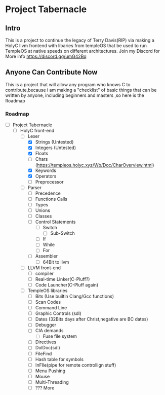 # Project Tabernacle
## Intro
This is a project to continue the legacy of Terry Davis(RIP) via  making a HolyC llvm frontend with libaries from templeOS that be used to run TempleOS at native speeds on different architectures. Join my Discord for More info
https://discord.gg/umG42Bq
##  Anyone Can Contribute Now
This is a project that will allow any program who knows C to contribute,because i am making a "checklist" of basic things that can be written by anyone, including beginners and masters  ,so here is the Roadmap
### Roadmap

 - [ ] Project Tabernacle
	 - [ ] HolyC front-end
		 - [ ] Lexer 
			 - [x] Strings (Untested)
			 - [x] Integers (Untested)
			 - [x]  Floats
			 - [ ] Chars (https://templeos.holyc.xyz/Wb/Doc/CharOverview.html)
			 - [x] Keywords
			 - [x] Operators
			 - [ ] Preprocessor
		 - [ ]  Parser
			 - [ ] Precedence
			 - [ ] Functions Calls
			 - [ ] Types
			 - [ ] Unions
			 - [ ] Classes
			 - [ ] Control Statements
				 - [ ] Switch
					 - [ ] Sub-Switch
				 - [ ] If
				 - [ ] While
				 - [ ] For
			 - [ ] Assembler 
				 - [ ] 64Bit to llvm
		 - [ ]  LLVM front-end
			 - [ ]  compiler
			 - [ ] Real-time Linker(C-Pluff?)
			 - [ ] Code Launcher(C-Pluff again)
		 - [ ] TempleOS libraries
			 - [ ] Bits (Use builtin Clang/Gcc functions)
			 - [ ] Scan Codes
			 - [ ] Command Line
			 - [ ] Graphic Controls (sdl)
			 - [ ] Dates (32Bits days after Christ,negative are BC dates)
			 - [ ]  Debugger
			 - [ ] CIA demands
				 - [ ] Fuse file system
			 - [ ] Directives
			 - [ ] DolDoc(sdl)
			 - [ ] FileFind
			 - [ ] Hash table for symbols
			 - [ ] InFIle(pipe for remote controllign stuff)
			 - [ ] Menu Pushing
			 - [ ] Mouse
			 - [ ] Multi-Threading
			 - [ ] ??? More
